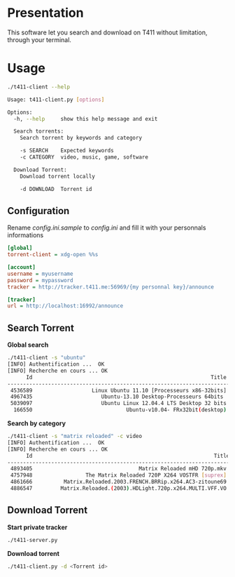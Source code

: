 Presentation
=========

This software let you search and download on T411 without limitation, through your terminal.

Usage
=====

```sh
./t411-client --help

Usage: t411-client.py [options]

Options:
  -h, --help     show this help message and exit

  Search torrents:
    Search torrent by keywords and category

    -s SEARCH    Expected keywords
    -c CATEGORY  video, music, game, software

  Download Torrent:
    Download torrent locally

    -d DOWNLOAD  Torrent id

```

Configuration
--------
Rename *config.ini.sample* to *config.ini* and fill it with your personnals informations
```ini
[global]
torrent-client = xdg-open %%s

[account]
username = myusername
password = mypassword
tracker = http://tracker.t411.me:56969/{my personnal key}/announce

[tracker] 
url = http://localhost:16992/announce
```

Search Torrent
-----------

**Global search**

```sh
./t411-client -s "ubuntu"
[INFO] Authentification ...  OK
[INFO] Recherche en cours ... OK
      Id                                                         Title  Seeders   Size
-------------------------------------------------------------------------------------------
 4536589                   Linux Ubuntu 11.10 [Processeurs x86-32bits]       48   655.0 MB
 4967435                      Ubuntu-13.10 Desktop-Processeurs 64bits        47   883.0 MB
 5039097                      Ubuntu Linux 12.04.4 LTS Desktop 32 bits       18   731.0 MB
  166550                              Ubuntu-v10.04- FRx32bit(desktop)        3   699.4 MB
```

**Search by category**
```sh
./t411-client -s "matrix reloaded" -c video 
[INFO] Authentification ...  OK
[INFO] Recherche en cours ... OK
      Id                                                          Title  Seeders   Size
--------------------------------------------------------------------------------------------
 4893405                                  Matrix Reloaded mHD 720p.mkv        74   993.1 MB
 4757948                 The Matrix Reloaded 720P X264 VOSTFR [suprex]        32   1.6 GB
 4861666          Matrix.Reloaded.2003.FRENCH.BRRip.x264.AC3-zitoune69        12   2.1 GB
 4886547         Matrix.Reloaded.(2003).HDLight.720p.x264.MULTI.VFF.VO        31   2.2 GB

```

Download Torrent
------------
**Start private tracker**
```sh
./t411-server.py 
```
**Download torrent**
```sh
./t411-client.py -d <Torrent id> 
```
